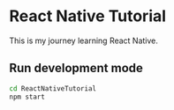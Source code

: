 # React Native Tutorial

This is my journey learning React Native.

## Run development mode
``` bash
cd ReactNativeTutorial
npm start
```